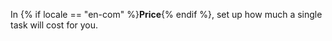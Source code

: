 
In {% if locale == "en-com" %}**Price**{% endif %}, set up how much a single task will cost for you.

